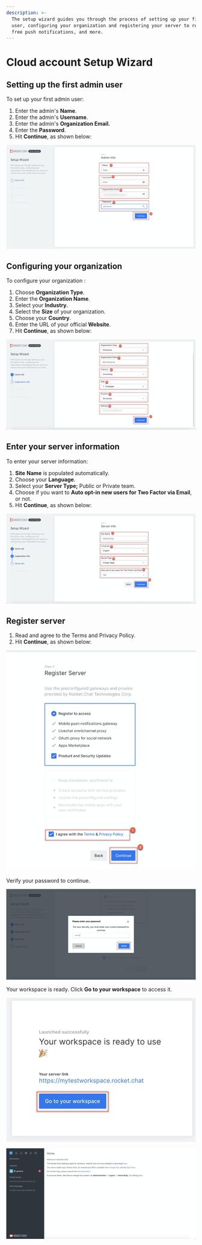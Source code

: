 ```yaml
---
description: >-
  The setup wizard guides you through the process of setting up your first admin
  user, configuring your organization and registering your server to receive
  free push notifications, and more.
---
```


# Cloud account Setup Wizard

## Setting up the first admin user

To set up your first admin user:

1. Enter the admin's **Name**.
2. Enter the admin's **Username**.
3. Enter the admin's **Organization Email.**
4. Enter the **Password**.
5. Hit **Continue**, as shown below:

![](<../../.gitbook/assets/image (74).png>)

## Configuring your organization

To configure your organization :

1. Choose **Organization Type**.
2. Enter the **Organization Name**.
3. Select your **Industry.**
4. Select the **Size** of your organization.
5. Choose your **Country**.
6. Enter the URL of your official **Website**. &#x20;
7. Hit **Continue**, as shown below:

![](<../../.gitbook/assets/image (76).png>)

## Enter your server information&#x20;



To enter your server information:

1. **Site** **Name** is populated automatically.
2. Choose your **Language**.
3. Select your **Server Type;** Public or Private team.&#x20;
4. Choose if you want to **Auto opt-in new users for Two Factor via Email**, or not.
5. Hit **Continue**, as shown below:

![](<../../.gitbook/assets/image (77).png>)

## Register server

1. Read and agree to the Terms and Privacy Policy.
2. Hit **Continue**, as shown below:

![](<../../.gitbook/assets/image (78).png>)

Verify your password to continue.

![](<../../.gitbook/assets/image (79).png>)

Your workspace is ready. Click **Go to your workspace** to access it.

![](<../../.gitbook/assets/image (80).png>)

![](<../../.gitbook/assets/image (81).png>)



